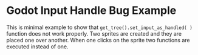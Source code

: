 # Godot Input Handle Bug Example

This is minimal example to show that `get_tree().set_input_as_handled( )` function does not work properly. Two sprites are created and they are placed one over another. When one clicks on the sprite two functions are executed instead of one.

